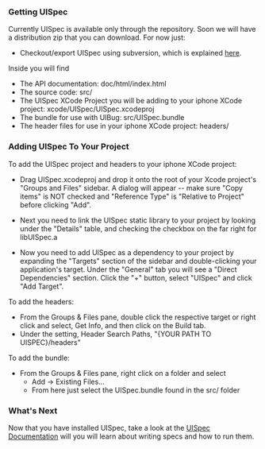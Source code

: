 ### Getting UISpec ###
Currently UISpec is available only through the repository.  Soon we will have a distribution zip that you can download. For now just:

  * Checkout/export UISpec using subversion, which is explained [here](http://code.google.com/p/uispec/source/checkout).


Inside you will find

  * The API documentation: doc/html/index.html
  * The source code: src/
  * The UISpec XCode Project you will be adding to your iphone XCode project: xcode/UISpec/UISpec.xcodeproj
  * The bundle for use with UIBug: src/UISpec.bundle
  * The header files for use in your iphone XCode project: headers/

### Adding UISpec To Your Project ###
To add the UISpec project and headers to your iphone XCode project:

  * Drag UISpec.xcodeproj and drop it onto the root of your Xcode project's "Groups and Files" sidebar. A dialog will appear -- make sure "Copy items" is NOT checked and "Reference Type" is "Relative to Project" before clicking "Add".

  * Next you need to link the UISpec static library to your project by looking under the "Details" table, and checking the checkbox on the far right for libUISpec.a

  * Now you need to add UISpec as a dependency to your project by expanding the "Targets" section of the sidebar and double-clicking your application's target.  Under the "General" tab you will see a "Direct Dependencies" section.  Click the "+" button, select "UISpec" and click "Add Target".

To add the headers:

  * From the Groups & Files pane, double click the respective target or right click and select, Get Info, and then click on the Build tab.
  * Under the setting, Header Search Paths, "{YOUR PATH TO UISPEC}/headers"

To add the bundle:

  * From the Groups & Files pane, right click on a folder and select
    * Add -> Existing Files...
    * From here just select the UISpec.bundle found in the src/ folder


### What's Next ###
Now that you have installed UISpec, take a look at the [UISpec Documentation](http://code.google.com/p/uispec/wiki/Documentation) will you will learn about writing specs and how to run them.